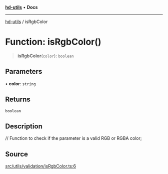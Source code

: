 [**hd-utils**](../README.md) • **Docs**

***

[hd-utils](../globals.md) / isRgbColor

# Function: isRgbColor()

> **isRgbColor**(`color`): `boolean`

## Parameters

• **color**: `string`

## Returns

`boolean`

## Description

// Function to check if the parameter is a valid RGB or RGBA color;

## Source

[src/utils/validation/isRgbColor.ts:6](https://github.com/AhmadHddad/h-utils/blob/5c76ff5de068cee019fc632d9da2e395721bb48f/src/utils/validation/isRgbColor.ts#L6)
